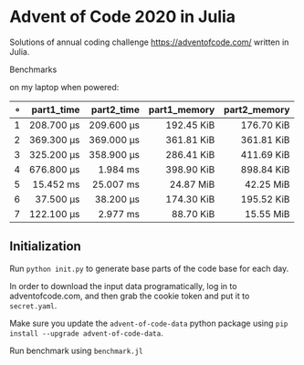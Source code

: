 # Advent of Code 2020 in Julia

Solutions of annual coding challenge https://adventofcode.com/ written in Julia.

Benchmarks

on my laptop when powered:

|   ∘ | part1_time | part2_time | part1_memory | part2_memory |
| ---:| ----------:| ----------:| ------------:| ------------:|
|   1 | 208.700 μs | 209.600 μs |   192.45 KiB |   176.70 KiB |
|   2 | 369.300 μs | 369.000 μs |   361.81 KiB |   361.81 KiB |
|   3 | 325.200 μs | 358.900 μs |   286.41 KiB |   411.69 KiB |
|   4 | 676.800 μs |   1.984 ms |   398.90 KiB |   898.84 KiB |
|   5 |  15.452 ms |  25.007 ms |    24.87 MiB |    42.25 MiB |
|   6 |  37.500 μs |  38.200 μs |   174.30 KiB |   195.52 KiB |
|   7 | 122.100 μs |   2.977 ms |    88.70 KiB |    15.55 MiB |

## Initialization

Run `python init.py` to generate base parts of the code base for each day.

In order to download the input data programatically, log in to adventofcode.com, and then grab the cookie token and put it to `secret.yaml`.

Make sure you update the `advent-of-code-data` python package using `pip install --upgrade advent-of-code-data`.

Run benchmark using `benchmark.jl`
